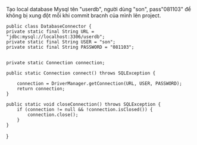 
Tạo local database Mysql tên "userdb", người dùng "son", pass"081103" để không bị xung đột mỗi khi commit bracnh của mình lên project. 






    public class DatabaseConnector {
    private static final String URL = "jdbc:mysql://localhost:3306/userdb";
    private static final String USER = "son";
    private static final String PASSWORD = "081103";

   
    private static Connection connection;

    public static Connection connect() throws SQLException {
       
        connection = DriverManager.getConnection(URL, USER, PASSWORD);
        return connection;
    }

    public static void closeConnection() throws SQLException {
        if (connection != null && !connection.isClosed()) {
            connection.close();
        }
    }
}
